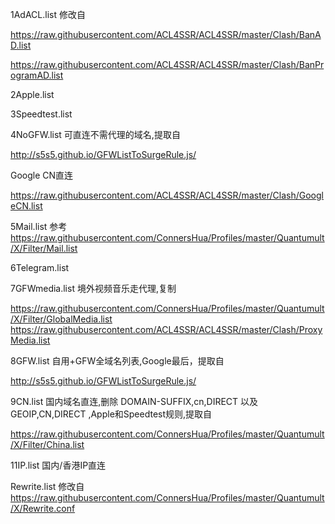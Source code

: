1AdACL.list
修改自

https://raw.githubusercontent.com/ACL4SSR/ACL4SSR/master/Clash/BanAD.list

https://raw.githubusercontent.com/ACL4SSR/ACL4SSR/master/Clash/BanProgramAD.list

2Apple.list

3Speedtest.list

4NoGFW.list
可直连不需代理的域名,提取自

http://s5s5.github.io/GFWListToSurgeRule.js/

Google CN直连

https://raw.githubusercontent.com/ACL4SSR/ACL4SSR/master/Clash/GoogleCN.list

5Mail.list
参考
https://raw.githubusercontent.com/ConnersHua/Profiles/master/Quantumult/X/Filter/Mail.list

6Telegram.list 

7GFWmedia.list
境外视频音乐走代理,复制

https://raw.githubusercontent.com/ConnersHua/Profiles/master/Quantumult/X/Filter/GlobalMedia.list 
https://raw.githubusercontent.com/ACL4SSR/ACL4SSR/master/Clash/ProxyMedia.list

8GFW.list 
自用+GFW全域名列表,Google最后，提取自

http://s5s5.github.io/GFWListToSurgeRule.js/

9CN.list 
国内域名直连,删除 DOMAIN-SUFFIX,cn,DIRECT 以及 GEOIP,CN,DIRECT ,Apple和Speedtest规则,提取自

https://raw.githubusercontent.com/ConnersHua/Profiles/master/Quantumult/X/Filter/China.list


11IP.list 国内/香港IP直连

Rewrite.list 修改自
https://raw.githubusercontent.com/ConnersHua/Profiles/master/Quantumult/X/Rewrite.conf
